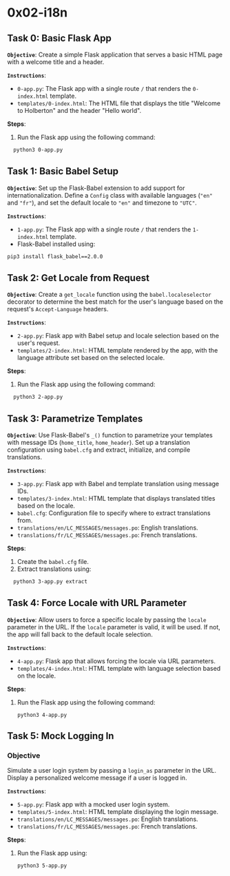# 0x02-i18n

## Task 0: Basic Flask App

**`Objective`**:
Create a simple Flask application that serves a basic HTML page with a welcome title and a header.

**`Instructions`**:

- `0-app.py`: The Flask app with a single route `/` that renders the `0-index.html` template.
- `templates/0-index.html`: The HTML file that displays the title "Welcome to Holberton" and the header "Hello world".

**Steps**:

1. Run the Flask app using the following command:

  ```bash
    python3 0-app.py
  ```

## Task 1: Basic Babel Setup

**`Objective`**:
Set up the Flask-Babel extension to add support for internationalization. Define a `Config` class with available languages (`"en"` and `"fr"`), and set the default locale to `"en"` and timezone to `"UTC"`.

**`Instructions`**:

- `1-app.py`: The Flask app with a single route `/` that renders the `1-index.html` template.
- Flask-Babel installed using:

```bash
pip3 install flask_babel==2.0.0
```

## Task 2: Get Locale from Request

**`Objective`**:
Create a `get_locale` function using the `babel.localeselector` decorator to determine the best match for the user's language based on the request's `Accept-Language` headers.

**`Instructions`**:

- `2-app.py`: Flask app with Babel setup and locale selection based on the user's request.
- `templates/2-index.html`: HTML template rendered by the app, with the language attribute set based on the selected locale.

**Steps**:

1. Run the Flask app using the following command:

  ```bash
    python3 2-app.py
  ```

## Task 3: Parametrize Templates

**`Objective`**:
Use Flask-Babel's `_()` function to parametrize your templates with message IDs (`home_title`, `home_header`). Set up a translation configuration using `babel.cfg` and extract, initialize, and compile translations.

**`Instructions`**:

- `3-app.py`: Flask app with Babel and template translation using message IDs.
- `templates/3-index.html`: HTML template that displays translated titles based on the locale.
- `babel.cfg`: Configuration file to specify where to extract translations from.
- `translations/en/LC_MESSAGES/messages.po`: English translations.
- `translations/fr/LC_MESSAGES/messages.po`: French translations.

**Steps**:

1. Create the `babel.cfg` file.
2. Extract translations using:

  ```bash
    python3 3-app.py extract
  ```

## Task 4: Force Locale with URL Parameter

**`Objective`**:
Allow users to force a specific locale by passing the `locale` parameter in the URL. If the `locale` parameter is valid, it will be used. If not, the app will fall back to the default locale selection.

**`Instructions`**:

- `4-app.py`: Flask app that allows forcing the locale via URL parameters.
- `templates/4-index.html`: HTML template with language selection based on the locale.

**Steps**:

1. Run the Flask app using the following command:

   ```python3
   python3 4-app.py
   ```

## Task 5: Mock Logging In

### Objective

Simulate a user login system by passing a `login_as` parameter in the URL. Display a personalized welcome message if a user is logged in.

**`Instructions`**:

- `5-app.py`: Flask app with a mocked user login system.
- `templates/5-index.html`: HTML template displaying the login message.
- `translations/en/LC_MESSAGES/messages.po`: English translations.
- `translations/fr/LC_MESSAGES/messages.po`: French translations.

**Steps**:

1. Run the Flask app using:

   ```python3
   python3 5-app.py
   ```
